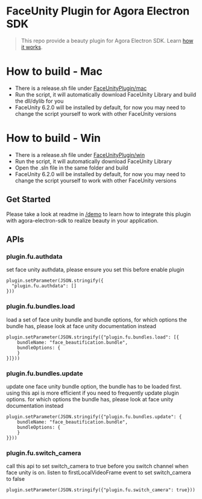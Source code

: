 # FaceUnity Plugin for Agora Electron SDK
> This repo provide a beauty plugin for Agora Electron SDK. Learn [how it works](https://github.com/AgoraIO/Electron-SDK/wiki/How-plugins-work).

# How to build - Mac
- There is a release.sh file under [FaceUnityPlugin/mac](https://github.com/AgoraIO-Community/Agora-Electron-FaceUnity-Plugin/tree/master/FaceUnityPlugin/mac)
- Run the script, it will automatically download FaceUnity Library and build the dll/dylib for you
- FaceUnity 6.2.0 will be installed by default, for now you may need to change the script yourself to work with other FaceUnity versions

# How to build - Win
- There is a release.sh file under [FaceUnityPlugin/win](https://github.com/AgoraIO-Community/Agora-Electron-FaceUnity-Plugin/tree/master/FaceUnityPlugin/win)
- Run the script, it will automatically download FaceUnity Library
- Open the .sln file in the same folder and build
- FaceUnity 6.2.0 will be installed by default, for now you may need to change the script yourself to work with other FaceUnity versions

## Get Started
Please take a look at readme in [/demo](https://github.com/AgoraIO-Community/Agora-Electron-FaceUnity-Plugin/tree/master/FaceUnityPlugin) to learn how to integrate this plugin with agora-electron-sdk to realize beauty in your application.

## APIs
### plugin.fu.authdata
set face unity authdata, please ensure you set this before enable plugin
```
plugin.setParameter(JSON.stringify({
  "plugin.fu.authdata": []
}))
```

### plugin.fu.bundles.load
load a set of face unity bundle and bundle options, for which options the bundle has, please look at face unity documentation instead
```
plugin.setParameter(JSON.stringify({"plugin.fu.bundles.load": [{
    bundleName: "face_beautification.bundle",
    bundleOptions: {
    }
}]}))
```

### plugin.fu.bundles.update
update one face unity bundle option, the bundle has to be loaded first. using this api is more efficient if you need to frequently update plugin options. for which options the bundle has, please look at face unity documentation instead
```
plugin.setParameter(JSON.stringify({"plugin.fu.bundles.update": {
    bundleName: "face_beautification.bundle",
    bundleOptions: {
    }
}}))
```

### plugin.fu.switch_camera
call this api to set switch_camera to true before you switch channel when face unity is on. listen to firstLocalVideoFrame event to set switch_camera to false
```
plugin.setParameter(JSON.stringify({"plugin.fu.switch_camera": true}))
```
